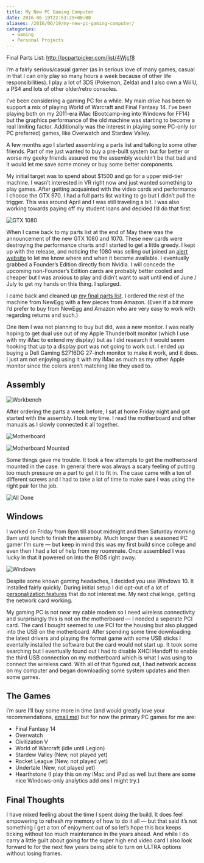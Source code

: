 ```yaml
---
title: My New PC Gaming Computer
date: 2016-06-19T22:53:29+00:00
aliases: /2016/06/19/my-new-pc-gaming-computer/
categories:
  - Gaming
  - Personal Projects
---
```


Final Parts List: <http://pcpartpicker.com/list/4Wjcf8>

I&#8217;m a fairly serious/casual gamer (as in serious love of many games, casual in that I can only play so many hours a week because of other life responsibilities). I play a lot of 3DS (Pokemon, Zelda) and I also own a Wii U, a PS4 and lots of other older/retro consoles.

I&#8217;ve been considering a gaming PC for a while. My main drive has been to support a mix of playing World of Warcraft and Final Fantasy 14. I&#8217;ve been playing both on my 2011-era iMac (Bootcamp-ing into Windows for FF14) but the graphics performance of the old machine was starting to become a real limiting factor. Additionally was the interest in playing some PC-only (or PC preferred) games, like Overwatch and Stardew Valley.

A few months ago I started assembling a parts list and talking to some other friends. Part of me just wanted to buy a pre-built system but for better or worse my geeky friends assured me the assembly wouldn&#8217;t be that bad and it would let me save some money or buy some better components.

My initial target was to spend about $1500 and go for a upper mid-tier machine. I wasn&#8217;t interested in VR right now and just wanted something to play games. After getting acquainted with the video cards and performance I choose the GTX 970. I had a full parts list waiting to go but I didn&#8217;t pull the trigger. This was around April and I was still traveling a bit. I was also working towards paying off my student loans and decided I&#8217;d do that first.

![GTX 1080][1]

When I came back to my parts list at the end of May there was the announcement of the new GTX 1080 and 1070. These new cards were destroying the performance charts and I started to get a little greedy. I kept up with the release, and noticing the 1080 was selling out joined an [alert website][2] to let me know where and when it became available. I eventually grabbed a Founder&#8217;s Edition directly from Nvidia. I will concede the upcoming non-Founder&#8217;s Edition cards are probably better cooled and cheaper but I was anxious to play and didn&#8217;t want to wait until end of June / July to get my hands on this thing. I splurged.

I came back and cleaned up [my final parts list][3]. I ordered the rest of the machine from NewEgg with a few pieces from Amazon. (Even if a bit more I&#8217;d prefer to buy from NewEgg and Amazon who are very easy to work with regarding returns and such.)

One item I was not planning to buy but did, was a new monitor. I was really hoping to get dual use out of my Apple Thunderbolt monitor (which I use with my iMac to extend my display) but as I did research it would seem hooking that up to a display port was not going to work out. I ended up buying a Dell Gaming S2716DG 27-inch monitor to make it work, and it does. I just am not enjoying using it with my iMac as much as my other Apple monitor since the colors aren&#8217;t matching like they used to.

## Assembly

![Workbench][4]

After ordering the parts a week before, I sat at home Friday night and got started with the assembly. I took my time. I read the motherboard and other manuals as I slowly connected it all together.

![Motherboard][5]

![Motherboard Mounted][6]

Some things gave me trouble. It took a few attempts to get the motherboard mounted in the case. In general there was always a scary feeling of putting too much pressure on a part to get it to fit in. The case came with a ton of different screws and I had to take a lot of time to make sure I was using the right pair for the job.

![All Done][7]

## Windows

I worked on Friday from 8pm till about midnight and then Saturday morning 9am until lunch to finish the assembly. Much longer than a seasoned PC gamer I&#8217;m sure &#8212; but keep in mind this was my first build since college and even then I had a lot of help from my roommate. Once assembled I was lucky in that it powered on into the BIOS right away.

![Windows][8]

Despite some known gaming headaches, I decided you use Windows 10. It installed fairly quickly. During initial setup I did opt-out of a lot of [personalization features][9] that do not interest me. My next challenge, getting the network card working.

My gaming PC is not near my cable modem so I need wireless connectivity and surprisingly this is not on the motherboard &#8212; I needed a seperate PCI card. The card I bought seemed to use PCI for the housing but also plugged into the USB on the motherboard. After spending some time downloading the latest drivers and playing the format game with some USB sticks I eventally installed the software but the card would not start up. It took some searching but I eventually found out I had to disable XHCI Handoff to enable the third USB connection on my motherboard which is what I was using to connect the wireless card. With all of that figured out, I had network access on my computer and began downloading some system updates and then some games.

## The Games

I&#8217;m sure I&#8217;ll buy some more in time (and would greatly love your recommendations, [email me][10]) but for now the primary PC games for me are:

- Final Fantasy 14
- Overwatch
- Civilization V
- World of Warcraft (idle until Legion)
- Stardew Valley (New, not played yet)
- Rocket League (New, not played yet)
- Undertale (New, not played yet)
- Hearthstone (I play this on my iMac and iPad as well but there are some nice Windows-only analytics add ons I might try.)

## Final Thoughts

I have mixed feeling about the time I spent doing the build. It does feel empowering to refresh my memory of how to do it all &#8212; but that said it&#8217;s not something I get a ton of enjoyment out of so let&#8217;s hope this box keeps ticking without too much maintenance in the years ahead. And while I do carry a little guilt about going for the super high end video card I also look forward to for the next few years being able to turn on ULTRA options without losing frames.

[1]: http://mikezornek.com/media/images/gaming-pc/gtx1080.jpg "GTX 1080"
[2]: http://www.nowinstock.net/computers/videocards/nvidia/gtx1080/
[3]: http://pcpartpicker.com/list/4Wjcf8
[4]: http://mikezornek.com/media/images/gaming-pc/workbench.jpg "Workbench"
[5]: http://mikezornek.com/media/images/gaming-pc/motherboard.jpg "Motherboard"
[6]: http://mikezornek.com/media/images/gaming-pc/motherboard-mounted.jpg "Motherboard Mounted"
[7]: http://mikezornek.com/media/images/gaming-pc/all-done.jpg "All Done"
[8]: http://mikezornek.com/media/images/gaming-pc/windows.jpg "Windows"
[9]: http://www.howtogeek.com/224352/what%E2%80%99s-the-difference-between-windows-10%E2%80%99s-express-or-custom-setup/
[10]: mailto:mike@mikezornek.com

